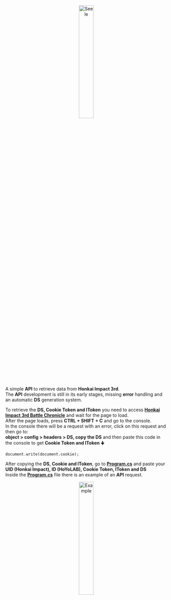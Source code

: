 <div align="center"><img src="https://i.imgur.com/VCvZhWT.jpg" alt="Seele" width="30%"></img></div>

A simple **API** to retrieve data from **Honkai Impact 3rd**.<br>
The **API** development is still in its early stages, missing **error** handling and an automatic **DS** generation system.

To retrieve the **DS, Cookie Token and lToken** you need to access **[Honkai Impact 3rd Battle Chronicle](https://act.hoyolab.com/app/community-game-records-sea/index.html?bbs_presentation_style=fullscreen&bbs_auth_required=true&gid=1&utm_source=introduction#/bh3)** and wait for the page to load.<br>
After the page loads, press **CTRL + SHIFT + C** and go to the console.<br>
In the console there will be a request with an error, click on this request and then go to:<br>
**object > config > headers > DS, copy the DS** and then paste this code in the console to get **Cookie Token and lToken 🠋**<br>
```
document.write(document.cookie);
```

After copying the **DS, Cookie and lToken**, go to **[Program.cs](https://github.com/nicaksks/Seele/blob/main/Program.cs)** and paste your **UID (Honkai Impact), ID (HoYoLAB), Cookie Token, lToken and DS**<br>
Inside the **[Program.cs](https://github.com/nicaksks/Seele/blob/main/Program.cs)** file there is an example of an **API** request.
<div align="center"><img src="https://i.imgur.com/tNpXiFq.png" alt="Example" width="30%"></img></div>